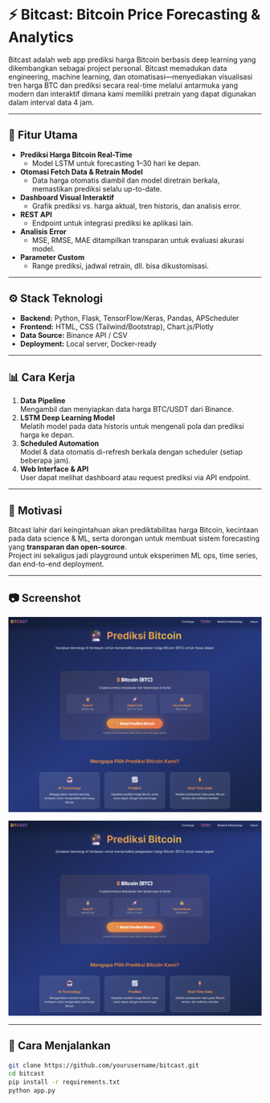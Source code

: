 # ⚡ Bitcast: Bitcoin Price Forecasting & Analytics

Bitcast adalah web app prediksi harga Bitcoin berbasis deep learning yang dikembangkan sebagai project personal. Bitcast memadukan data engineering, machine learning, dan otomatisasi—menyediakan visualisasi tren harga BTC dan prediksi secara real-time melalui antarmuka yang modern dan interaktif dimana kami memiliki pretrain yang dapat digunakan dalam interval data 4 jam.

---

## 🚀 Fitur Utama

- **Prediksi Harga Bitcoin Real-Time**
  - Model LSTM untuk forecasting 1–30 hari ke depan.
- **Otomasi Fetch Data & Retrain Model**
  - Data harga otomatis diambil dan model diretrain berkala, memastikan prediksi selalu up-to-date.
- **Dashboard Visual Interaktif**
  - Grafik prediksi vs. harga aktual, tren historis, dan analisis error.
- **REST API**
  - Endpoint untuk integrasi prediksi ke aplikasi lain.
- **Analisis Error**
  - MSE, RMSE, MAE ditampilkan transparan untuk evaluasi akurasi model.
- **Parameter Custom**
  - Range prediksi, jadwal retrain, dll. bisa dikustomisasi.

---

## ⚙️ Stack Teknologi

- **Backend:** Python, Flask, TensorFlow/Keras, Pandas, APScheduler
- **Frontend:** HTML, CSS (Tailwind/Bootstrap), Chart.js/Plotly
- **Data Source:** Binance API / CSV
- **Deployment:** Local server, Docker-ready

---

## 📊 Cara Kerja

1. **Data Pipeline**  
   Mengambil dan menyiapkan data harga BTC/USDT dari Binance.
2. **LSTM Deep Learning Model**  
   Melatih model pada data historis untuk mengenali pola dan prediksi harga ke depan.
3. **Scheduled Automation**  
   Model & data otomatis di-refresh berkala dengan scheduler (setiap beberapa jam).
4. **Web Interface & API**  
   User dapat melihat dashboard atau request prediksi via API endpoint.

---

## 🧠 Motivasi

Bitcast lahir dari keingintahuan akan prediktabilitas harga Bitcoin, kecintaan pada data science & ML, serta dorongan untuk membuat sistem forecasting yang **transparan dan open-source**.  
Project ini sekaligus jadi playground untuk eksperimen ML ops, time series, dan end-to-end deployment.

---

## 📷 Screenshot

![Bitcast Dashboard Example](assets/bitcast_dashboard2.png)  

![Bitcast Dashboard Example](assets/bitcast_dashboard2.png)  

---

## 🚦 Cara Menjalankan

```bash
git clone https://github.com/yourusername/bitcast.git
cd bitcast
pip install -r requirements.txt
python app.py
